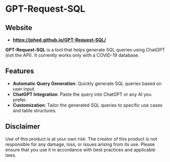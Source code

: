 # GPT-Request-SQL

## Website

- **https://jphed.github.io/GPT-Request-SQL/**
  
**GPT-Request-SQL** is a tool that helps generate SQL queries using ChatGPT (not the API). It currently works only with a COVID-19 database.

## Features

- **Automatic Query Generation**: Quickly generate SQL queries based on user input.
- **ChatGPT Integration**: Paste the query into ChatGPT or any AI you prefer.
- **Customization**: Tailor the generated SQL queries to specific use cases and table structures.

## Disclaimer

Use of this product is at your own risk. The creator of this product is not responsible for any damage, loss, or issues arising from its use. Please ensure that you use it in accordance with best practices and applicable laws.
